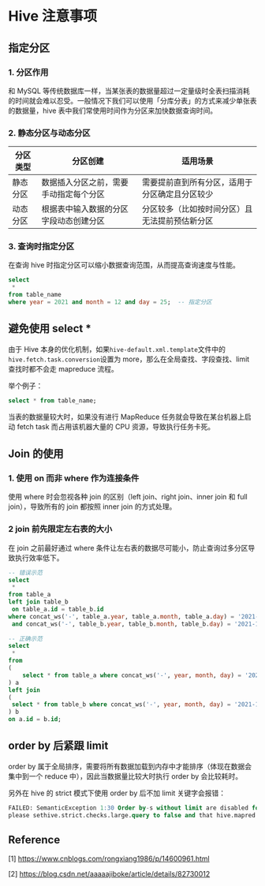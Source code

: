 # Hive 注意事项

## 指定分区

### 1. 分区作用

和 MySQL 等传统数据库一样，当某张表的数据量超过一定量级时全表扫描消耗的时间就会难以忍受。一般情况下我们可以使用「分库分表」的方式来减少单张表的数据量，hive 表中我们常使用时间作为分区来加快数据查询时间。

### 2. 静态分区与动态分区

| 分区类型 | 分区创建                               | 适用场景                                       |
| -------- | -------------------------------------- | ---------------------------------------------- |
| 静态分区 | 数据插入分区之前，需要手动指定每个分区 | 需要提前直到所有分区，适用于分区确定且分区较少 |
| 动态分区 | 根据表中输入数据的分区字段动态创建分区 | 分区较多（比如按时间分区）且无法提前预估新分区 |

### 3. 查询时指定分区

在查询 hive 时指定分区可以缩小数据查询范围，从而提高查询速度与性能。

```sql
select
 *
from table_name
where year = 2021 and month = 12 and day = 25;  -- 指定分区
```

## 避免使用 select *

由于 Hive 本身的优化机制，如果`hive-default.xml.template`文件中的`hive.fetch.task.conversion`设置为 more，那么在全局查找、字段查找、limit 查找时都不会走 mapreduce 流程。

举个例子：

```sql
select * from table_name;
```

当表的数据量较大时，如果没有进行 MapReduce 任务就会导致在某台机器上启动 fetch task 而占用该机器大量的 CPU 资源，导致执行任务卡死。

## Join 的使用

### 1. 使用 on 而非 where 作为连接条件

使用 where 时会忽视各种 join 的区别（left join、right join、inner join 和 full join），导致所有的 join 都按照 inner join 的方式处理。

### 2 join 前先限定左右表的大小

在 join 之前最好通过 where 条件让左右表的数据尽可能小，防止查询过多分区导致执行效率低下。

```sql
-- 错误示范
select
 *
from table_a
left join table_b
 on table_a.id = table_b.id
where concat_ws('-', table_a.year, table_a.month, table_a.day) = '2021-12-25'
 and concat_ws('-', table_b.year, table_b.month, table_b.day) = '2021-12-25';
 
-- 正确示范
select
 *
from
(
    select * from table_a where concat_ws('-', year, month, day) = '2021-12-25'
) a
left join
(
 select * from table_b where concat_ws('-', year, month, day) = '2021-12-25'
) b
on a.id = b.id;

```

## order by 后紧跟 limit

order by 属于全局排序，需要将所有数据加载到内存中才能排序（体现在数据会集中到一个 reduce 中），因此当数据量比较大时执行 order by 会比较耗时。

另外在 hive 的 strict 模式下使用 order by 后不加 limit 关键字会报错：

```sql
FAILED: SemanticException 1:30 Order by-s without limit are disabled for safety reasons. If you know what you are doing, 
please sethive.strict.checks.large.query to false and that hive.mapred.mode is not set to 'strict' to proceed. 
```

## Reference

[1] <https://www.cnblogs.com/rongxiang1986/p/14600961.html>

[2] <https://blog.csdn.net/aaaaajiboke/article/details/82730012>

